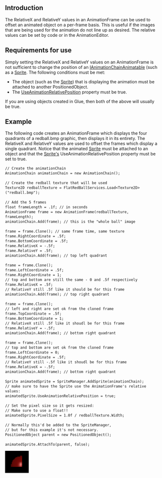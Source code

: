 ## Introduction

The RelativeX and RelativeY values in an AnimationFrame can be used to offset an animated object on a per-frame basis. This is useful if the images that are being used for the animation do not line up as desired. The relative values can be set by code or in the AnimationEditor.

## Requirements for use

Simply setting the RelativeX and RelativeY values on an AnimationFrame is not sufficient to change the position of an [IAnimationChainAnimatable](/frb/docs/index.php?title=FlatRedBall.Graphics.Animation.IAnimationChainAnimatable "FlatRedBall.Graphics.Animation.IAnimationChainAnimatable") (such as a [Sprite](/frb/docs/index.php?title=FlatRedBall.Sprite "FlatRedBall.Sprite"). The following conditions must be met:

-   The object (such as the [Sprite](/frb/docs/index.php?title=FlatRedBall.Sprite "FlatRedBall.Sprite")) that is displaying the animation must be attached to another PositionedObject.
-   The [UseAnimationRelativePosition](/frb/docs/index.php?title=FlatRedBall.Graphics.Animation.IAnimationChainAnimatable.UseAnimationRelativePosition "FlatRedBall.Graphics.Animation.IAnimationChainAnimatable.UseAnimationRelativePosition") property must be true.

If you are using objects created in Glue, then both of the above will usually be true.

## Example

The following code creates an AnimationFrame which displays the four quadrants of a redball.bmp graphic, then displays it in its entirety. The RelativeX and RelativeY values are used to offset the frames which display a single quadrant. Notice that the animated [Sprite](/frb/docs/index.php?title=FlatRedBall.Sprite "FlatRedBall.Sprite") must be attached to an object and that the [Sprite's](/frb/docs/index.php?title=FlatRedBall.Sprite "FlatRedBall.Sprite") UseAnimationRelativePosition property must be set to true.

    // Create the animationChain
    AnimationChain animationChain = new AnimationChain();

    // Create the redball texture that will be used
    Texture2D redballTexture = FlatRedBallServices.Load<Texture2D>("redball.bmp");

    // Add the 5 frames
    float frameLength = .1f; // in seconds
    AnimationFrame frame = new AnimationFrame(redballTexture, frameLength);
    animationChain.Add(frame); // this is the "whole ball" image

    frame = frame.Clone(); // same frame time, same texture
    frame.RightCoordinate = .5f;
    frame.BottomCoordinate = .5f;
    frame.RelativeX = -.5f;
    frame.RelativeY = .5f;
    animationChain.Add(frame); // top left quadrant

    frame = frame.Clone();
    frame.LeftCoordinate = .5f;
    frame.RightCoordinate = 1;
    // top and bottom are still the same - 0 and .5f respectively
    frame.RelativeX = .5f;
    // RelativeY still .5f like it should be for this frame
    animationChain.Add(frame); // top right quadrant

    frame = frame.Clone();
    // left and right are set ok from the cloned frame
    frame.TopCoordinate = .5f;
    frame.BottomCoordinate = 1;
    // RelativeX still .5f like it shoudl be for this frame
    frame.RelativeY = -.5f;
    animationChain.Add(frame); // bottom right quadrant

    frame = frame.Clone();
    // top and bottom are set ok from the cloned frame
    frame.LeftCoordinate = 0;
    frame.RightCoordinate = .5f;
    // RelativeY still -.5f like it shoudl be for this frame
    frame.RelativeX = -.5f;
    animationChain.Add(frame); // bottom right quadrant

    Sprite animatedSprite = SpriteManager.AddSprite(animationChain);
    // make sure to have the Sprite use the AnimationFrame's relative values:
    animatedSprite.UseAnimationRelativePosition = true;

    // Set the pixel size so it gets resized:
    // Make sure to use a float!!
    animatedSprite.PixelSize = 1.0f / redballTexture.Width;

    // Normally this'd be added to the SpriteManager,
    // but for this example it's not necessary.
    PositionedObject parent = new PositionedObject();

    animatedSprite.AttachTo(parent, false);

![AnimatedSprite.png](/media/migrated_media-AnimatedSprite.png)
